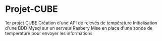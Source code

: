 # Projet-CUBE
1er projet CUBE 
Création d'une API de relevés de température
Initialisation d'une BDD Mysql sur un serveur Rasbery
Mise en place d'une sonde de temperature pour envoyer les informations
